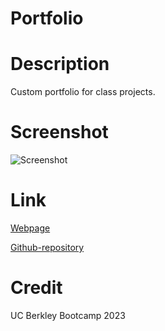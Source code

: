 # Portfolio

# Description
Custom portfolio for class projects.

# Screenshot
![Screenshot](./assets/images/Website.PNG)

# Link
[Webpage](https://turbocj.github.io/portfolio/)

[Github-repository](https://github.com/turbocj/portfolio)

# Credit
UC Berkley Bootcamp 2023